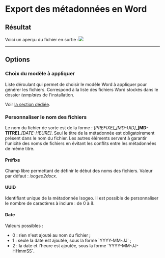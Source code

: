 # Export des métadonnées en Word

## Résultat

Voici un aperçu du fichier en sortie :![](http://help.isogeo.com/fr/images/isogeo2office_word_result.png)

---

## Options

### Choix du modèle à appliquer

Liste déroulant qui permet de choisir le modèle Word à appliquer pour générer les fichiers. Correspond à la liste des fichiers Word stockés dans le dossier _templates_ de l'installation.

Voir [la section dédiée](/exporter/export-word/modele-dexport.md).

### Personnaliser le nom des fichiers

Le nom du fichier de sorte est de la forme : _\[PREFIXE\]_\__\[MD-UID\]_\_**\[MD-TITRE\]**\__\[DATE-HEURE\]_. Seul le titre de la métadonnée est obligatoirement présent dans le nom du fichier. Les autres éléments servent à garantir l'unicité des noms de fichiers en évitant les conflits entre les métadonnées de même titre.

#### Préfixe

Champ libre permettant de définir le début des noms des fichiers. Valeur par défaut : _isogeo2docx_.

#### UUID

Identifiant unique de la métadonnée Isogeo. Il est possible de personnaliser le nombre de caractères à inclure : de 0 à 8.

#### Date

Valeurs possibles :

* 0 : rien n'est ajouté au nom du fichier ;
* 1 : seule la date est ajoutée, sous la forme \`YYYY-MM-JJ\` ;
* 2 : la date et l'heure est ajoutée, sous la forme \`YYYY-MM-JJ-HHmmSS\`.



